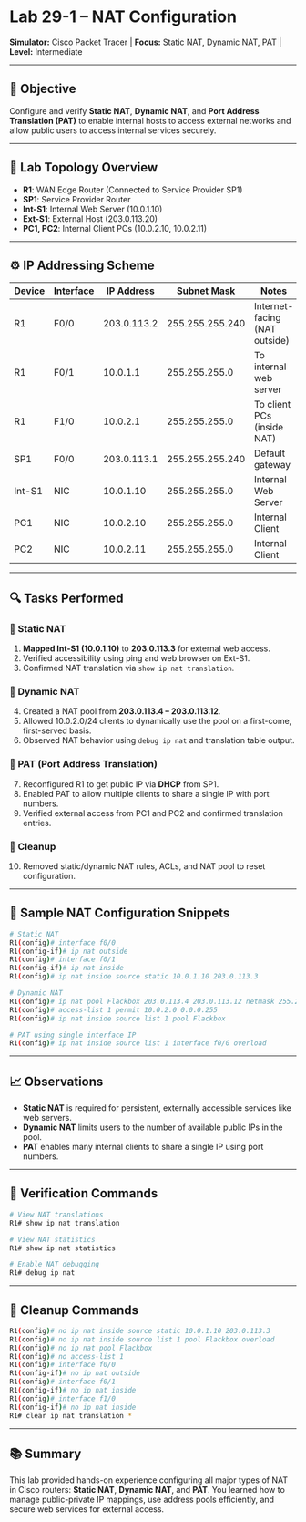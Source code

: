 # Lab 29-1 – NAT Configuration  
**Simulator:** Cisco Packet Tracer | **Focus:** Static NAT, Dynamic NAT, PAT | **Level:** Intermediate

---

## 🧠 Objective  
Configure and verify **Static NAT**, **Dynamic NAT**, and **Port Address Translation (PAT)** to enable internal hosts to access external networks and allow public users to access internal services securely.

---

## 🧪 Lab Topology Overview  
- **R1**: WAN Edge Router (Connected to Service Provider SP1)
- **SP1**: Service Provider Router
- **Int-S1**: Internal Web Server (10.0.1.10)
- **Ext-S1**: External Host (203.0.113.20)
- **PC1, PC2**: Internal Client PCs (10.0.2.10, 10.0.2.11)

---

## ⚙️ IP Addressing Scheme  

| Device     | Interface | IP Address       | Subnet Mask       | Notes                         |
|------------|-----------|------------------|--------------------|-------------------------------|
| R1         | F0/0      | 203.0.113.2      | 255.255.255.240    | Internet-facing (NAT outside) |
| R1         | F0/1      | 10.0.1.1         | 255.255.255.0      | To internal web server        |
| R1         | F1/0      | 10.0.2.1         | 255.255.255.0      | To client PCs (inside NAT)    |
| SP1        | F0/0      | 203.0.113.1      | 255.255.255.240    | Default gateway               |
| Int-S1     | NIC       | 10.0.1.10        | 255.255.255.0      | Internal Web Server           |
| PC1        | NIC       | 10.0.2.10        | 255.255.255.0      | Internal Client               |
| PC2        | NIC       | 10.0.2.11        | 255.255.255.0      | Internal Client               |

---

## 🔍 Tasks Performed  

### 🔐 Static NAT
1. **Mapped Int-S1 (10.0.1.10)** to **203.0.113.3** for external web access.  
2. Verified accessibility using ping and web browser on Ext-S1.  
3. Confirmed NAT translation via `show ip nat translation`.

### 🔄 Dynamic NAT
4. Created a NAT pool from **203.0.113.4 – 203.0.113.12**.  
5. Allowed 10.0.2.0/24 clients to dynamically use the pool on a first-come, first-served basis.  
6. Observed NAT behavior using `debug ip nat` and translation table output.

### 🔁 PAT (Port Address Translation)
7. Reconfigured R1 to get public IP via **DHCP** from SP1.  
8. Enabled PAT to allow multiple clients to share a single IP with port numbers.  
9. Verified external access from PC1 and PC2 and confirmed translation entries.

### 🧹 Cleanup  
10. Removed static/dynamic NAT rules, ACLs, and NAT pool to reset configuration.

---

## 🔧 Sample NAT Configuration Snippets  

```bash
# Static NAT
R1(config)# interface f0/0
R1(config-if)# ip nat outside
R1(config)# interface f0/1
R1(config-if)# ip nat inside
R1(config)# ip nat inside source static 10.0.1.10 203.0.113.3

# Dynamic NAT
R1(config)# ip nat pool Flackbox 203.0.113.4 203.0.113.12 netmask 255.255.255.240
R1(config)# access-list 1 permit 10.0.2.0 0.0.0.255
R1(config)# ip nat inside source list 1 pool Flackbox

# PAT using single interface IP
R1(config)# ip nat inside source list 1 interface f0/0 overload
```

---

## 📈 Observations  

- **Static NAT** is required for persistent, externally accessible services like web servers.
- **Dynamic NAT** limits users to the number of available public IPs in the pool.
- **PAT** enables many internal clients to share a single IP using port numbers.

---

## 🧪 Verification Commands  

```bash
# View NAT translations
R1# show ip nat translation

# View NAT statistics
R1# show ip nat statistics

# Enable NAT debugging
R1# debug ip nat
```

---

## 🧼 Cleanup Commands  

```bash
R1(config)# no ip nat inside source static 10.0.1.10 203.0.113.3
R1(config)# no ip nat inside source list 1 pool Flackbox overload
R1(config)# no ip nat pool Flackbox
R1(config)# no access-list 1
R1(config)# interface f0/0
R1(config-if)# no ip nat outside
R1(config)# interface f0/1
R1(config-if)# no ip nat inside
R1(config)# interface f1/0
R1(config-if)# no ip nat inside
R1# clear ip nat translation *
```

---

## 📚 Summary  
This lab provided hands-on experience configuring all major types of NAT in Cisco routers: **Static NAT**, **Dynamic NAT**, and **PAT**. You learned how to manage public-private IP mappings, use address pools efficiently, and secure web services for external access.

